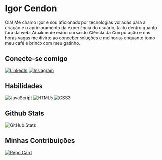 # Igor Cendon

Olá! Me chamo Igor e sou aficionado por tecnologias voltadas para a criação e o aprimoramento da experiência do usuário, tanto dentro quanto fora da web. Atualmente estou cursando Ciência da Computação e nas horas vagas me divirto ao conceber soluções e melhorias enquanto tomo meu café e brinco com meu gatinho.

## Conecte-se comigo
[![LinkedIn](https://img.shields.io/badge/LinkedIn-5b84b1?style=for-the-badge&logo=linkedin&logoColor=fc766a)](https://www.linkedin.com/in/igorcendon/)
[![Instagram](https://img.shields.io/badge/Instagram-5b84b1?style=for-the-badge&logo=instagram&logoColor=fc766a )](https://www.instagram.com/igorcendon/)

## Habilidades

![JavaScript](https://img.shields.io/badge/JavaScript-5b84b1?style=for-the-badge&logo=javascript)
![HTML5](https://img.shields.io/badge/HTML5-5b84b1?style=for-the-badge&logo=html5)
![CSS3](https://img.shields.io/badge/CSS3-5b84b1?style=for-the-badge&logo=css3&logoColor=264CE4)


## Github Stats
![GitHub Stats](https://github-readme-stats.vercel.app/api?username=igorcendon18&theme=transparent&bg_color=5b84b1&border_color=FFF&show_icons=true&icon_color=fc766a&title_color=fc766a&text_color=FFF&hide_title=true&hide_stars)

## Minhas Contribuições
[![Repo Card](https://github-readme-stats.vercel.app/api/pin/?username=igorcendon18&repo=dio-lab-open-source&bg_color=5b84b1&border_color=FFF&show_icons=true&icon_color=fc766a&title_color=fc766a&text_color=FFF)](https://github.com/igorcendon18/dio-lab-open-source)